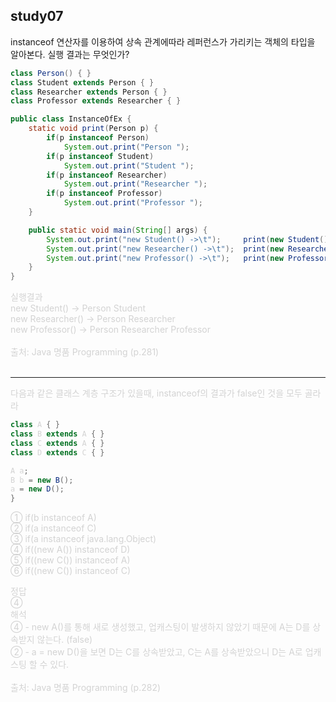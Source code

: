 ## study07
instanceof 연산자를 이용하여 상속 관계에따라 레퍼런스가 가리키는 객체의 타입을 알아본다. 실행 결과는 무엇인가?
```java
class Person() { }
class Student extends Person { }
class Researcher extends Person { }
class Professor extends Researcher { }

public class InstanceOfEx {
    static void print(Person p) {
        if(p instanceof Person)
            System.out.print("Person ");
        if(p instanceof Student)
            System.out.print("Student ");
        if(p instanceof Researcher)
            System.out.print("Researcher ");
        if(p instanceof Professor)
            System.out.print("Professor ");
    }

    public static void main(String[] args) {
        System.out.print("new Student() ->\t");     print(new Student());
        System.out.print("new Researcher() ->\t");  print(new Researcher());
        System.out.print("new Professor() ->\t");   print(new Professor());
    }
}
```


<span style="color:lightGray">

실행결과
<br>new Student() -> Person Student
<br>new Researcher() -> Person Researcher
<br>new Professor() -> Person Researcher Professor
<br>
<br>
출처: Java 명품 Programming (p.281)
<br>
<br>
</span>

***
다음과 같은 클래스 계층 구조가 있을때, instanceof의 결과가 false인 것을 모두 골라라
```java
class A { }
class B extends A { }
class C extends A { }
class D extends C { }

A a;
B b = new B();
a = new D();
}
```
① if(b instanceof A)
<br>② if(a instanceof C)
<br>③ if(a instanceof java.lang.Object)
<br>④ if((new A()) instanceof D)
<br>⑤ if((new C()) instanceof A)
<br>⑥ if((new C()) instanceof C)
<span style="color:lightGray">

<span style="color:lightGray">
정답
<br>④
<br>해석
<br>④ - new A()를 통해 새로 생성했고, 업캐스팅이 발생하지 않았기 때문에 A는 D를 상속받지 않는다. (false)
<br>② - a = new D()을 보면 D는 C를 상속받았고, C는 A를 상속받았으니 D는 A로 업캐스팅 할 수 있다.
<br>
<br>
출처: Java 명품 Programming (p.282)
<br>
<br>
</span>